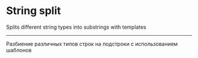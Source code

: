 
# String split

Splits different string types into substrings with templates

---

Разбиение различных типов строк на подстроки с использованием шаблонов
